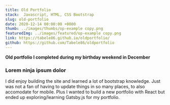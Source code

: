 ```yaml
---
title: Old Portfolio
stack:  Javascript, HTML, CSS Bootstrap
slug: old-portfolio
date: 2020-12-14 00:00:00 +0000
thumb: ../images/thumbs/op-example copy.png
featuredImg: ../images/featured/op-example copy.png
link: https://tabele86.github.io/oldportfolio/
github: https://github.com/Tabele86/oldportfolio
---
```

**Old portfolio I completed during my birthday weekend in December**

### Lorem ninja ipsum dolor
I did enjoy building the site and learned a lot of bootstrap knowledge.  Just was not a fan of having to update things in so many places, to also accomodate for mobile. Plus I wanted to build a new portfolio with React but ended up exploring/learning Gatsby.js for my portfolio.